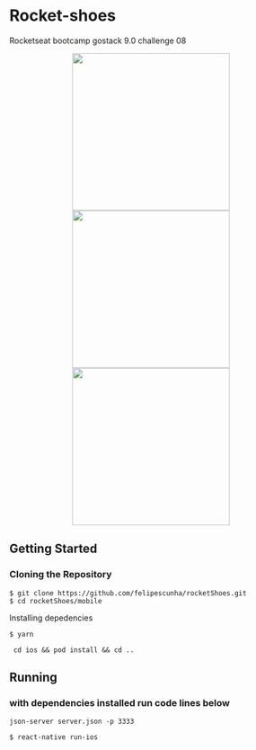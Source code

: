 # Rocket-shoes
Rocketseat bootcamp gostack 9.0 challenge 08

<p align="center">
  <img align="center" width="280"
       src="https://user-images.githubusercontent.com/24916872/73972630-e7bcec80-48ff-11ea-9908-e0ef3a0df046.png">
  <img align="center" width="280"
       src="https://user-images.githubusercontent.com/24916872/73972668-fc00e980-48ff-11ea-8ecb-1cf211310337.png">
  <img align="center" width="280"
       src="https://user-images.githubusercontent.com/24916872/73972722-14710400-4900-11ea-8aaa-9f72f23d9f98.png">
</p>

## Getting Started
### Cloning the Repository

```
$ git clone https://github.com/felipescunha/rocketShoes.git
$ cd rocketShoes/mobile
```
Installing depedencies

```
$ yarn
```
```
 cd ios && pod install && cd ..
```
## Running

###  with dependencies installed run code lines below
```
json-server server.json -p 3333
```
```
$ react-native run-ios
```
